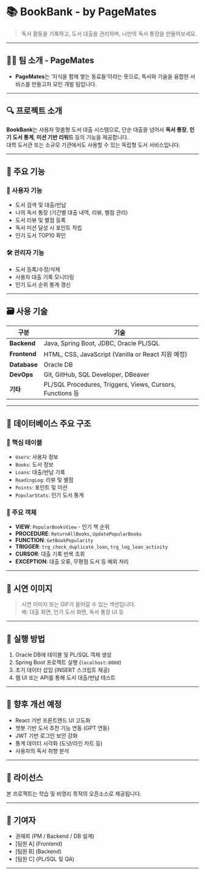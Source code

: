 # 📚 BookBank - by PageMates

> 독서 활동을 기록하고, 도서 대출을 관리하며, 나만의 독서 통장을 만들어보세요.

---

## 🧑‍💻 팀 소개 - PageMates

- **PageMates**는 ‘지식을 함께 쌓는 동료들’이라는 뜻으로, 독서와 기술을 융합한 서비스를 만들고자 모인 개발 팀입니다.

---

## 🔍 프로젝트 소개

**BookBank**는 사용자 맞춤형 도서 대출 시스템으로, 단순 대출을 넘어서 **독서 통장**, **인기 도서 통계**, **미션 기반 리워드** 등의 기능을 제공합니다.  
대학 도서관 또는 소규모 기관에서도 사용할 수 있는 독립형 도서 서비스입니다.

---

## 🚀 주요 기능

### 📖 사용자 기능
- 도서 검색 및 대출/반납
- 나의 독서 통장 (기간별 대출 내역, 리뷰, 별점 관리)
- 도서 리뷰 및 별점 등록
- 독서 미션 달성 시 포인트 적립
- 인기 도서 TOP10 확인

### 🛠 관리자 기능
- 도서 등록/수정/삭제
- 사용자 대출 기록 모니터링
- 인기 도서 순위 통계 갱신

---

## 🗃 사용 기술

| 구분 | 기술 |
|------|------|
| **Backend** | Java, Spring Boot, JDBC, Oracle PL/SQL |
| **Frontend** | HTML, CSS, JavaScript (Vanilla or React 지원 예정) |
| **Database** | Oracle DB |
| **DevOps** | Git, GitHub, SQL Developer, DBeaver |
| **기타** | PL/SQL Procedures, Triggers, Views, Cursors, Functions 등 |

---

## 🧩 데이터베이스 주요 구조

### 📌 핵심 테이블
- `Users`: 사용자 정보
- `Books`: 도서 정보
- `Loans`: 대출/반납 기록
- `ReadingLog`: 리뷰 및 별점
- `Points`: 포인트 및 미션
- `PopularStats`: 인기 도서 통계

### 📌 주요 객체
- **VIEW**: `PopularBooksView` - 인기 책 순위
- **PROCEDURE**: `ReturnAllBooks`, `UpdatePopularBooks`
- **FUNCTION**: `GetBookPopularity`
- **TRIGGER**: `trg_check_duplicate_loan`, `trg_log_loan_activity`
- **CURSOR**: 대출 기록 반복 조회
- **EXCEPTION**: 대출 오류, 무평점 도서 등 예외 처리

---

## 📸 시연 이미지

> 시연 이미지 또는 GIF가 들어갈 수 있는 섹션입니다.  
> 예: 대출 화면, 인기 도서 화면, 독서 통장 UI 등

---

## 🧪 실행 방법

1. Oracle DB에 테이블 및 PL/SQL 객체 생성
2. Spring Boot 프로젝트 실행 (`localhost:8080`)
3. 초기 데이터 삽입 (INSERT 스크립트 제공)
4. 웹 UI 또는 API를 통해 도서 대출/반납 테스트

---

## 🌱 향후 개선 예정

- React 기반 프론트엔드 UI 고도화
- 챗봇 기반 도서 추천 기능 연동 (GPT 연동)
- JWT 기반 로그인 보안 강화
- 통계 데이터 시각화 (도넛/라인 차트 등)
- 사용자의 독서 취향 분석

---

## 📄 라이선스

본 프로젝트는 학습 및 비영리 목적의 오픈소스로 제공됩니다.

---

## 🙌 기여자

- 권재희 (PM / Backend / DB 설계)
- [팀원 A] (Frontend)
- [팀원 B] (Backend)
- [팀원 C] (PL/SQL 및 QA)

---

